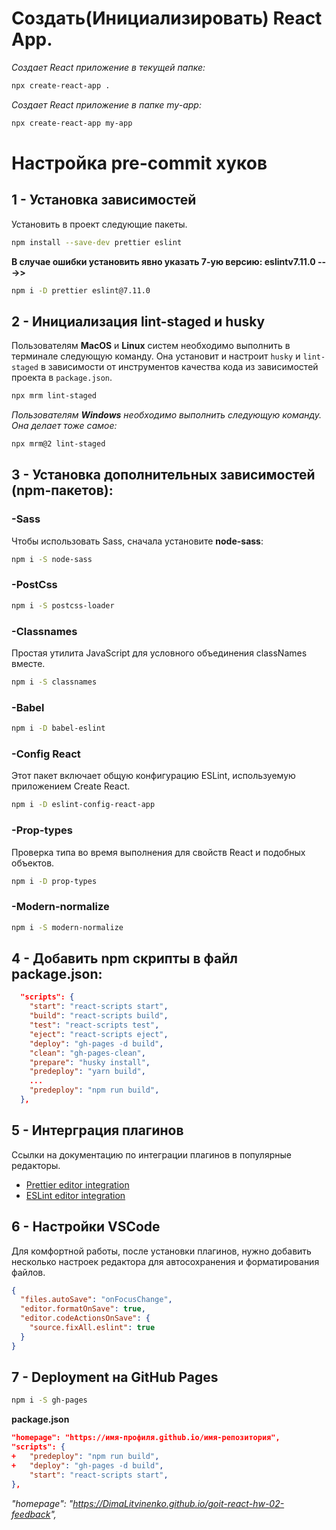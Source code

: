 # Создать(Инициализировать) React App.

_Создает React приложение в текущей папке:_

```bash
npx create-react-app .
```

_Создает React приложение в папке my-app:_

```bash
npx create-react-app my-app
```

# Настройка pre-commit хуков

## 1 - Установка зависимостей

Установить в проект следующие пакеты.

```bash
npm install --save-dev prettier eslint
```

**В случае ошибки установить явно указать 7-ую версию: eslintv7.11.0 --->>**

```bash
npm i -D prettier eslint@7.11.0
```

## 2 - Инициализация lint-staged и husky

Пользователям **MacOS** и **Linux** систем необходимо выполнить в терминале
следующую команду. Она установит и настроит `husky` и `lint-staged` в
зависимости от инструментов качества кода из зависимостей проекта в
`package.json`.

```bash
npx mrm lint-staged
```

_Пользователям **Windows** необходимо выполнить следующую команду. Она делает
тоже самое:_

```bash
npx mrm@2 lint-staged
```

## 3 - Установка дополнительных зависимостей (npm-пакетов):

### -Sass

Чтобы использовать Sass, сначала установите **node-sass**:

```bash
npm i -S node-sass
```

### -PostCss

```bash
npm i -S postcss-loader
```

### -Classnames

Простая утилита JavaScript для условного объединения classNames вместе.

```bash
npm i -S classnames
```

### -Babel

```bash
npm i -D babel-eslint
```

### -Config React

Этот пакет включает общую конфигурацию ESLint, используемую приложением Create
React.

```bash
npm i -D eslint-config-react-app
```

### -Prop-types

Проверка типа во время выполнения для свойств React и подобных объектов.

```bash
npm i -D prop-types
```

### -Modern-normalize

```bash
npm i -S modern-normalize
```

## 4 - Добавить npm скрипты в файл package.json:

```json
  "scripts": {
    "start": "react-scripts start",
    "build": "react-scripts build",
    "test": "react-scripts test",
    "eject": "react-scripts eject",
    "deploy": "gh-pages -d build",
    "clean": "gh-pages-clean",
    "prepare": "husky install",
    "predeploy": "yarn build",
    ...
    "predeploy": "npm run build",
  },
```

## 5 - Интерграция плагинов

Ссылки на документацию по интеграции плагинов в популярные редакторы.

- [Prettier editor integration](https://prettier.io/docs/en/editors.html)
- [ESLint editor integration](https://eslint.org/docs/user-guide/integrations)

## 6 - Настройки VSCode

Для комфортной работы, после установки плагинов, нужно добавить несколько
настроек редактора для автосохранения и форматирования файлов.

```json
{
  "files.autoSave": "onFocusChange",
  "editor.formatOnSave": true,
  "editor.codeActionsOnSave": {
    "source.fixAll.eslint": true
  }
}
```

## 7 - Deployment на GitHub Pages

```bash
npm i -S gh-pages
```

**package.json**

```json
"homepage": "https://имя-профиля.github.io/имя-репозитория",
"scripts": {
+   "predeploy": "npm run build",
+   "deploy": "gh-pages -d build",
    "start": "react-scripts start",
},
```

_"homepage": "https://DimaLitvinenko.github.io/goit-react-hw-02-feedback",_
